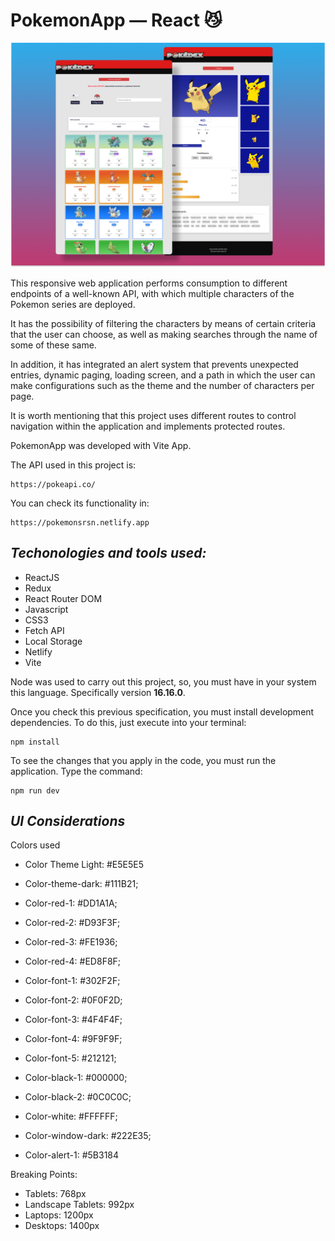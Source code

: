 # PokemonApp &mdash; React 😼

<img src="./assets/design/Pokemon-coverpage.png" width="700" alt="PokemonApp coverpage" />

This responsive web application performs consumption to different endpoints of a well-known API, with which multiple characters of the Pokemon series are deployed.

It has the possibility of filtering the characters by means of certain criteria that the user can choose, as well as making searches through the name of some of these same.

In addition, it has integrated an alert system that prevents unexpected entries, dynamic paging, loading screen, and a path in which the user can make configurations such as the theme and the number of characters per page.

It is worth mentioning that this project uses different routes to control navigation within the application and implements protected routes.

PokemonApp was developed with Vite App.

The API used in this project is: 

```
https://pokeapi.co/
```

You can check its functionality in: 

```
https://pokemonsrsn.netlify.app
```

## ***Techonologies and tools used:***

 * ReactJS
 * Redux
 * React Router DOM
 * Javascript
 * CSS3
 * Fetch API
 * Local Storage
 * Netlify
 * Vite

Node was used to carry out this project, so, you must have in your system this language. Specifically version **16.16.0**.

Once you check this previous specification, you must install development dependencies. To do this, just execute into your terminal:

```
npm install
```

To see the changes that you apply in the code, you must run the application. Type the command:

```
npm run dev
```

## ***UI Considerations***

Colors used
 
 * Color Theme Light: #E5E5E5
 * Color-theme-dark: #111B21;
 * Color-red-1: #DD1A1A;
 * Color-red-2: #D93F3F;
 * Color-red-3: #FE1936;
 * Color-red-4: #ED8F8F;

 * Color-font-1: #302F2F;
 * Color-font-2: #0F0F2D;
 * Color-font-3: #4F4F4F;
 * Color-font-4: #9F9F9F;
 * Color-font-5: #212121;

 * Color-black-1: #000000;
 * Color-black-2: #0C0C0C;

 * Color-white: #FFFFFF;
 * Color-window-dark: #222E35;

 * Color-alert-1: #5B3184  

Breaking Points: 

 * Tablets: 768px
 * Landscape Tablets: 992px
 * Laptops: 1200px
 * Desktops: 1400px
